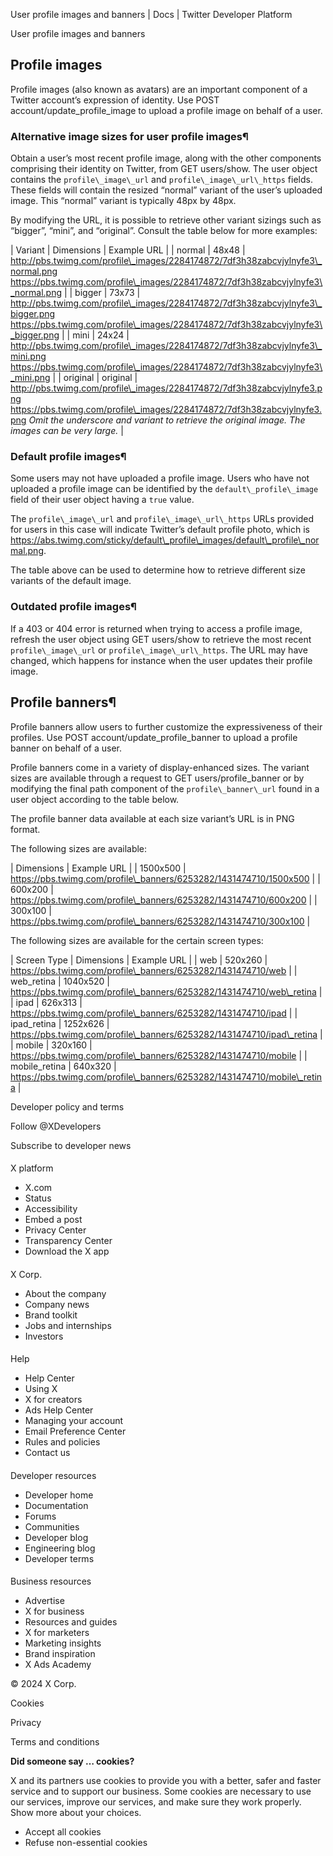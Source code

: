 
User profile images and banners | Docs | Twitter Developer Platform 

User profile images and banners

Profile images
--------------

Profile images (also known as avatars) are an important component of a Twitter account’s expression of identity. Use POST account/update\_profile\_image to upload a profile image on behalf of a user.  

### Alternative image sizes for user profile images¶

Obtain a user’s most recent profile image, along with the other components comprising their identity on Twitter, from GET users/show. The user object contains the `profile\_image\_url` and `profile\_image\_url\_https` fields. These fields will contain the resized “normal” variant of the user’s uploaded image. This “normal” variant is typically 48px by 48px.

By modifying the URL, it is possible to retrieve other variant sizings such as “bigger”, “mini”, and “original”. Consult the table below for more examples:

| Variant | Dimensions | Example URL |
| normal | 48x48 | http://pbs.twimg.com/profile\_images/2284174872/7df3h38zabcvjylnyfe3\_normal.png https://pbs.twimg.com/profile\_images/2284174872/7df3h38zabcvjylnyfe3\_normal.png |
| bigger | 73x73 | http://pbs.twimg.com/profile\_images/2284174872/7df3h38zabcvjylnyfe3\_bigger.png https://pbs.twimg.com/profile\_images/2284174872/7df3h38zabcvjylnyfe3\_bigger.png |
| mini | 24x24 | http://pbs.twimg.com/profile\_images/2284174872/7df3h38zabcvjylnyfe3\_mini.png https://pbs.twimg.com/profile\_images/2284174872/7df3h38zabcvjylnyfe3\_mini.png |
| original | original | http://pbs.twimg.com/profile\_images/2284174872/7df3h38zabcvjylnyfe3.png https://pbs.twimg.com/profile\_images/2284174872/7df3h38zabcvjylnyfe3.png
*Omit the underscore and variant to retrieve the original image. The images can be very large.* |

### Default profile images¶

Some users may not have uploaded a profile image. Users who have not uploaded a profile image can be identified by the `default\_profile\_image` field of their user object having a `true` value.

The `profile\_image\_url` and `profile\_image\_url\_https` URLs provided for users in this case will indicate Twitter’s default profile photo, which is https://abs.twimg.com/sticky/default\_profile\_images/default\_profile\_normal.png.

The table above can be used to determine how to retrieve different size variants of the default image.  

### Outdated profile images¶

If a 403 or 404 error is returned when trying to access a profile image, refresh the user object using GET users/show to retrieve the most recent `profile\_image\_url` or `profile\_image\_url\_https`. The URL may have changed, which happens for instance when the user updates their profile image.  

Profile banners¶
----------------

Profile banners allow users to further customize the expressiveness of their profiles. Use POST account/update\_profile\_banner to upload a profile banner on behalf of a user.

Profile banners come in a variety of display-enhanced sizes. The variant sizes are available through a request to GET users/profile\_banner or by modifying the final path component of the `profile\_banner\_url` found in a user object according to the table below.

The profile banner data available at each size variant’s URL is in PNG format.

The following sizes are available:

| Dimensions | Example URL |
| 1500x500 | https://pbs.twimg.com/profile\_banners/6253282/1431474710/1500x500 |
| 600x200 | https://pbs.twimg.com/profile\_banners/6253282/1431474710/600x200 |
| 300x100 | https://pbs.twimg.com/profile\_banners/6253282/1431474710/300x100 |

The following sizes are available for the certain screen types:

| Screen Type | Dimensions | Example URL |
| web | 520x260 | https://pbs.twimg.com/profile\_banners/6253282/1431474710/web |
| web\_retina | 1040x520 | https://pbs.twimg.com/profile\_banners/6253282/1431474710/web\_retina |
| ipad | 626x313 | https://pbs.twimg.com/profile\_banners/6253282/1431474710/ipad |
| ipad\_retina | 1252x626 | https://pbs.twimg.com/profile\_banners/6253282/1431474710/ipad\_retina |
| mobile | 320x160 | https://pbs.twimg.com/profile\_banners/6253282/1431474710/mobile |
| mobile\_retina | 640x320 | https://pbs.twimg.com/profile\_banners/6253282/1431474710/mobile\_retina |

Developer policy and terms

Follow @XDevelopers

Subscribe to developer news

#### 
 X platform

* X.com
* Status
* Accessibility
* Embed a post
* Privacy Center
* Transparency Center
* Download the X app

#### 
 X Corp.

* About the company
* Company news
* Brand toolkit
* Jobs and internships
* Investors

#### 
 Help

* Help Center
* Using X
* X for creators
* Ads Help Center
* Managing your account
* Email Preference Center
* Rules and policies
* Contact us

#### 
 Developer resources

* Developer home
* Documentation
* Forums
* Communities
* Developer blog
* Engineering blog
* Developer terms

#### 
 Business resources

* Advertise
* X for business
* Resources and guides
* X for marketers
* Marketing insights
* Brand inspiration
* X Ads Academy

 © 2024 X Corp.

Cookies

Privacy

Terms and conditions

**Did someone say … cookies?**  

 X and its partners use cookies to provide you with a better, safer and
 faster service and to support our business. Some cookies are necessary to use
 our services, improve our services, and make sure they work properly.
 Show more about your choices.

* Accept all cookies
* Refuse non-essential cookies